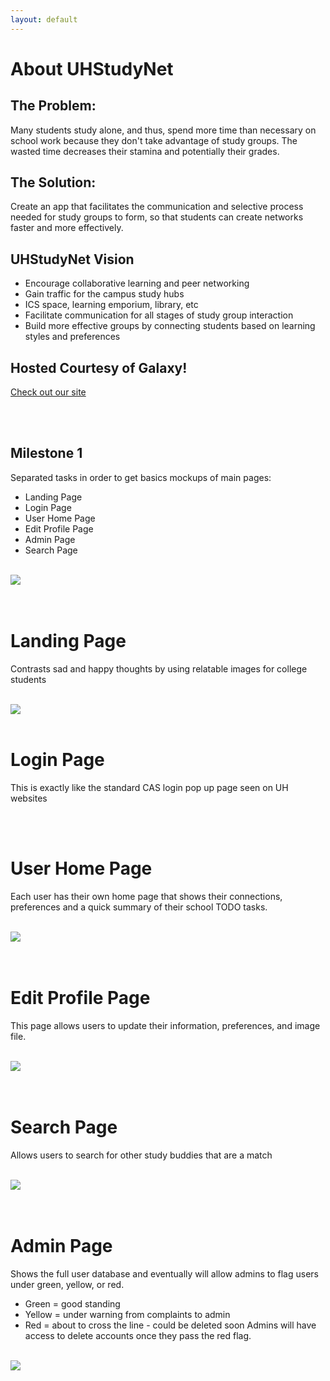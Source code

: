 ```yaml
---
layout: default
---
```


# About UHStudyNet

## The Problem:
Many students study alone, and thus, spend more time than necessary on school work because they don't take advantage of study groups. The wasted time decreases their stamina and potentially their grades. 

## The Solution:
Create an app that facilitates the communication and selective process needed for study groups to form, so that students can create networks faster and more effectively. 

## UHStudyNet Vision
 - Encourage collaborative learning and peer networking
 - Gain traffic for the campus study hubs 
 - ICS space, learning emporium, library, etc
 - Facilitate communication for all stages of study group interaction
 - Build more effective groups by connecting students based on learning styles and preferences

## Hosted Courtesy of Galaxy!
[Check out our site](http://uhstudynet.meteorapp.com/)

<br>
<br>

## Milestone 1
Separated tasks in order to get basics mockups of main pages:
 - Landing Page
 - Login Page
 - User Home Page
 - Edit Profile Page 
 - Admin Page
 - Search Page
 

 <br>
 <img src="/images/M1.png">
 <br>
 <br>
 <br>

# Landing Page
Contrasts sad and happy thoughts by using relatable images for college students

 <br>
 <img src="/images/LandingPage.png">
 <br>
 <br>


# Login Page
This is exactly like the standard CAS login pop up page seen on UH websites 

<br>
<br>


# User Home Page
Each user has their own home page that shows their connections, preferences and a quick summary of their school TODO tasks. 

 <br>
 <img src="/images/UserHomePage.png">
 <br>
 <br>
 <br>

 
# Edit Profile Page
This page allows users to update their information, preferences, and image file.

 <br>
 <img src="/images/EditProfilePage.png">
 <br>
 <br>
 <br>


# Search Page
Allows users to search for other study buddies that are a match

 <br>
 <img src="/images/SearchPage.png">
 <br>
 <br>
 <br>


# Admin Page
Shows the full user database and eventually will allow admins to flag users under green, yellow, or red.
 - Green  = good standing
 - Yellow = under warning from complaints to admin
 - Red    = about to cross the line - could be deleted soon
Admins will have access to delete accounts once they pass the red flag. 

 <br>
 <img src="/images/AdminPage.png">
 <br>
 <br>
 <br>
    
 

